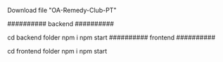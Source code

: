 Download file "OA-Remedy-Club-PT"

########## backend ##########

cd backend folder
npm i
npm start
########## frontend ##########

cd frontend folder
npm i
npm start
